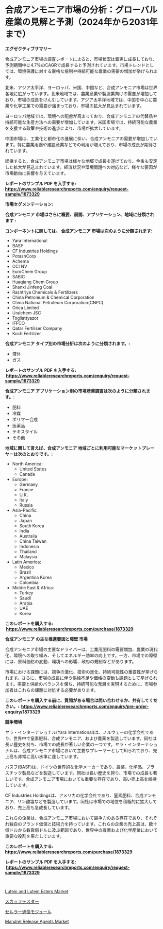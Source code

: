 <p><h1>合成アンモニア市場の分析：グローバル産業の見解と予測（2024年から2031年まで）</h1></p><p><strong>エグゼクティブサマリー</strong></p>
<p><p>合成アンモニア市場の調査レポートによると、市場状況は着実に成長しており、予測期間中に4.7%のCAGRで成長すると予測されています。市場トレンドとしては、環境保護に対する厳格な規制や持続可能な農業の需要の増加が挙げられます。</p><p>北米、アジア太平洋、ヨーロッパ、米国、中国など、合成アンモニア市場は世界各地に広がっています。北米地域では、農業産業や製造業向けの需要が増加しており、市場の成長をけん引しています。アジア太平洋地域では、中国を中心に農業や化学工業での需要が強まっており、市場の拡大が見込まれています。</p><p>ヨーロッパ地域では、環境への配慮が高まっており、合成アンモニアの代替品や持続可能な生産方法への需要が増加しています。米国市場では、持続可能な農業を支援する政策や技術の進歩により、市場が拡大しています。</p><p>中国市場は、工業化と都市化の進展に伴い、合成アンモニアの需要が増加しています。特に農業用途や建設産業などでの利用が増えており、市場の成長が期待されています。</p><p>総括すると、合成アンモニア市場は様々な地域で成長を遂げており、今後も安定した拡大が見込まれています。経済状況や環境問題への対応など、様々な要因が市場動向に影響を与えています。</p></p>
<p><strong>レポートのサンプル PDF を入手する: <a href="https://www.reliableresearchreports.com/enquiry/request-sample/1873329">https://www.reliableresearchreports.com/enquiry/request-sample/1873329</a></strong></p>
<p><strong>市場セグメンテーション:</strong></p>
<p><strong> 合成アンモニア 市場はさらに概要、展開、アプリケーション、地域に分類されます :</strong></p>
<p><strong>コンポーネントに関しては、 合成アンモニア 市場は次のように分類されます: &nbsp;</strong></p>
<p><ul><li>Yara International</li><li>BASF</li><li>CF Industries Holdings</li><li>PotashCorp</li><li>Achema</li><li>OCI NV</li><li>EuroChem Group</li><li>SABIC</li><li>Huaqiang Chem Group</li><li>Shanxi Jinfeng Coal</li><li>Rashtriya Chemicals & Fertilizers</li><li>China Petroleum & Chemical Corporation</li><li>China National Petroleum Corporation(CNPC)</li><li>Orica Limited</li><li>Uralchem JSC</li><li>Togliattyazot</li><li>IFFCO</li><li>Qatar Fertiliser Company</li><li>Koch Fertilizer</li></ul></p>
<p><strong> 合成アンモニア タイプ別の市場分析は次のように分類されます。:</strong></p>
<p><ul><li>液体</li><li>ガス</li></ul></p>
<p><strong>レポートのサンプル PDF を入手する: &nbsp;<a href="https://www.reliableresearchreports.com/enquiry/request-sample/1873329">https://www.reliableresearchreports.com/enquiry/request-sample/1873329</a></strong></p>
<p><strong> 合成アンモニア アプリケーション別の市場産業調査は次のように分類されます。:</strong></p>
<p><ul><li>肥料</li><li>冷媒</li><li>ポリマー合成</li><li>医薬品</li><li>テキスタイル</li><li>その他</li></ul></p>
<p><strong>地域に関して言えば、合成アンモニア 地域ごとに利用可能なマーケットプレーヤーは次のとおりです。:</strong></p>
<p><ul>
    <li>
        North America:
        <ul>
            <li>United States</li>
            <li>Canada</li>
        </ul>
    </li>
    <li>
        Europe:
        <ul>
            <li>Germany</li>
            <li>France</li>
            <li>U.K.</li>
            <li>Italy</li>
            <li>Russia</li>
        </ul>
    </li>
    <li>
        Asia-Pacific:
        <ul>
            <li>China</li>
            <li>Japan</li>
            <li>South Korea</li>
            <li>India</li>
            <li>Australia</li>
            <li>China Taiwan</li>
            <li>Indonesia</li>
            <li>Thailand</li>
            <li>Malaysia</li>
        </ul>
    </li>
    <li>
        Latin America:
        <ul>
            <li>Mexico</li>
            <li>Brazil</li>
            <li>Argentina Korea</li>
            <li>Colombia</li>
        </ul>
    </li>
    <li>
        Middle East & Africa:
        <ul>
            <li>Turkey</li>
            <li>Saudi</li>
            <li>Arabia</li>
            <li>UAE</li>
            <li>Korea</li>
        </ul>
    </li>
    </ul></p>
<p><strong>このレポートを購入する: &nbsp;<a href="https://www.reliableresearchreports.com/purchase/1873329">https://www.reliableresearchreports.com/purchase/1873329</a></strong></p>
<p><strong>合成アンモニア の主な推進要因と障壁 市場</strong></p>
<p><p>合成アンモニア市場の主要なドライバーは、工業用肥料の需要増加、農業の現代化、環境への取り組み、そしてエネルギー効率の向上です。一方、市場での障壁には、原料価格の変動、環境への影響、政府の規制などがあります。</p><p>市場における課題には、競争の激化、技術の進化、持続可能性の重要性が挙げられます。さらに、市場の成長に伴う供給不足や価格の変動も課題として挙げられます。需要と供給のバランスを保ち、持続可能な発展を実現するために、市場参加者はこれらの課題に対処する必要があります。</p></p>
<p><strong>このレポートを購入する前に、質問がある場合は問い合わせるか、共有してください。:&nbsp; <a href="https://www.reliableresearchreports.com/enquiry/pre-order-enquiry/1873329">https://www.reliableresearchreports.com/enquiry/pre-order-enquiry/1873329</a></strong></p>
<p><strong>競争環境</strong></p>
<p><p>ヤラ・インターナショナル(Yara International)は、ノルウェーの化学会社であり、世界中で窒素肥料、合成アンモニア、および農薬を製造しています。同社は長い歴史を持ち、市場での成長が著しい企業の一つです。ヤラ・インターナショナルは、合成アンモニア市場において主要なプレーヤーとして知られており、売上高も非常に高い水準に達しています。</p><p>バスフ(BASF)は、ドイツの世界的な化学メーカーであり、農薬、化学品、プラスチック製品などを製造しています。同社は長い歴史を誇り、市場での成長も著しいです。合成アンモニア市場においても重要な存在であり、高い売上高を維持しています。</p><p>CF Industries Holdingsは、アメリカの化学会社であり、窒素肥料、合成アンモニア、リン酸塩などを製造しています。同社は市場での地位を積極的に拡大しており、売上高も急成長しています。</p><p>これらの企業は、合成アンモニア市場において競争力のある存在であり、それぞれ独自のブランド価値と技術力を持っています。これらの企業の売上高は、数十億ドルから数百億ドルに及ぶ範囲であり、世界中の農業および化学産業において重要な役割を果たしています。</p></p>
<p><strong>このレポートを購入する: &nbsp; <a href="https://www.reliableresearchreports.com/purchase/1873329">https://www.reliableresearchreports.com/purchase/1873329</a></strong></p>
<p><strong>レポートのサンプル PDF を入手する: &nbsp;<a href="https://www.reliableresearchreports.com/enquiry/request-sample/1873329">https://www.reliableresearchreports.com/enquiry/request-sample/1873329</a></strong><strong></strong></p>
<p>&nbsp;</p>
<p><p><a href="https://github.com/luckyshygirl/Market-Research-Report-List-3/blob/main/lutein-and-lutein-esters-market.md">Lutein and Lutein Esters Market</a></p><p><a href="https://medium.com/@sashabeier2023/%E3%82%B9%E3%82%AB%E3%83%83%E3%83%95%E3%83%86%E3%82%B9%E3%82%BF%E3%83%BC%E5%B8%82%E5%A0%B4-2031%E5%B9%B4%E3%81%BE%E3%81%A7%E3%81%AE%E3%83%88%E3%83%AC%E3%83%B3%E3%83%89-%E4%BA%88%E6%B8%AC-%E7%AB%B6%E4%BA%89%E5%88%86%E6%9E%90-ce4359c97116">スカッフテスター</a></p><p><a href="https://medium.com/@gregoriookeefe2023/%E3%82%BB%E3%83%AB%E3%83%A9%E3%83%BC%E9%80%9A%E4%BF%A1%E3%83%A2%E3%82%B8%E3%83%A5%E3%83%BC%E3%83%AB%E5%B8%82%E5%A0%B4%E3%83%AC%E3%83%9D%E3%83%BC%E3%83%88%E3%81%AF-%E3%81%93%E3%81%AE%E5%B8%82%E5%A0%B4%E3%81%AE%E6%9C%80%E6%96%B0%E3%81%AE%E3%83%88%E3%83%AC%E3%83%B3%E3%83%89%E3%82%84%E6%88%90%E9%95%B7%E6%A9%9F%E4%BC%9A%E3%82%92%E6%98%8E%E3%82%89%E3%81%8B%E3%81%AB%E3%81%97%E3%81%A6%E3%81%84%E3%81%BE%E3%81%99-831182a4cc74">セルラー通信モジュール</a></p><p><a href="https://github.com/markusgodoy/Market-Research-Report-List-2/blob/main/mandrel-release-agents-market.md">Mandrel Release Agents Market</a></p></p>